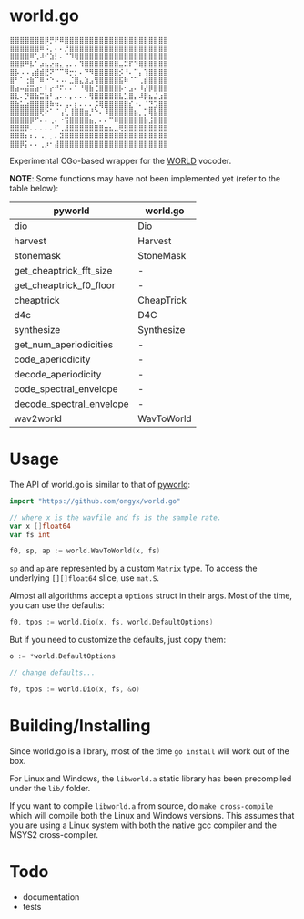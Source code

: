 # world.go

```
⣿⣿⣿⣿⣿⣿⣿⡿⡛⠟⠿⣿⣿⣿⣿⣿⣿⣿⣿⣿⣿⣿⣿⣿⣿⣿⣿⣿⣿⣿⣿⣿
⣿⣿⣿⣿⣿⣿⠿⠨⡀⠄⠄⡘⣿⣿⣿⣿⣿⣿⣿⣿⣿⣿⣿⣿⣿⣿⣿⣿⣿⣿⣿⣿
⣿⣿⣿⣿⠿⢁⠼⠊⣱⡃⠄⠈⠹⢿⣿⣿⣿⣿⣿⣿⣿⣿⣿⣿⣿⣿⣿⣿⣿⣿⣿⣿
⣿⣿⡿⠛⡧⠁⡴⣦⣔⣶⣄⢠⠄⠄⠹⣿⣿⣿⣿⣿⣿⣿⣤⠭⠏⠙⢿⣿⣿⣿⣿⣿
⣿⡧⠠⠠⢠⣾⣾⣟⠝⠉⠉⠻⡒⡂⠄⠙⠻⣿⣿⣿⣿⣿⡪⠘⠄⠉⡄⢹⣿⣿⣿⣿
⣿⠃⠁⢐⣷⠉⠿⠐⠑⠠⠠⠄⣈⣿⣄⣱⣠⢻⣿⣿⣿⣿⣯⠷⠈⠉⢀⣾⣿⣿⣿⣿
⣿⣴⠤⣬⣭⣴⠂⠇⡔⠚⠍⠄⠄⠁⠘⢿⣷⢈⣿⣿⣿⣿⡧⠂⣠⠄⠸⡜⡿⣿⣿⣿
⣿⣇⠄⡙⣿⣷⣭⣷⠃⣠⠄⠄⡄⠄⠄⠄⢻⣿⣿⣿⣿⣿⣧⣁⣿⡄⠼⡿⣦⣬⣰⣿
⣿⣷⣥⣴⣿⣿⣿⣿⠷⠲⠄⢠⠄⡆⠄⠄⠄⡨⢿⣿⣿⣿⣿⣿⣎⠐⠄⠈⣙⣩⣿⣿
⣿⣿⣿⣿⣿⣿⢟⠕⠁⠈⢠⢃⢸⣿⣿⣶⡘⠑⠄⠸⣿⣿⣿⣿⣿⣦⡀⡉⢿⣧⣿⣿
⣿⣿⣿⣿⡿⠋⠄⠄⢀⠄⠐⢩⣿⣿⣿⣿⣦⡀⠄⠄⠉⠿⣿⣿⣿⣿⣿⣷⣨⣿⣿⣿
⣿⣿⣿⡟⠄⠄⠄⠄⠄⠋⢀⣼⣿⣿⣿⣿⣿⣿⣿⣶⣦⣀⢟⣻⣿⣿⣿⣿⣿⣿⣿⣿
⣿⣿⣿⡆⠆⠄⠠⡀⡀⠄⣽⣿⣿⣿⣿⣿⣿⣿⣿⣿⣿⣿⣿⣿⣿⣿⣿⣿⣿⣿⣿⣿
⣿⣿⡿⡅⠄⠄⢀⡰⠂⣼⣿⣿⣿⣿⣿⣿⣿⣿⣿⣿⣿⣿⣿⣿⣿⣿⣿⣿⣿⣿⣿⣿
```

Experimental CGo-based wrapper for the [WORLD] vocoder.

**NOTE**: Some functions may have not been implemented yet (refer to the table below):

| pyworld                  | world.go   |
|--------------------------|------------|
| dio                      | Dio        |
| harvest                  | Harvest    |
| stonemask                | StoneMask  |
| get_cheaptrick_fft_size  | -          |
| get_cheaptrick_f0_floor  | -          |
| cheaptrick               | CheapTrick |
| d4c                      | D4C        |
| synthesize               | Synthesize |
| get_num_aperiodicities   | -          |
| code_aperiodicity        | -          |
| decode_aperiodicity      | -          |
| code_spectral_envelope   | -          |
| decode_spectral_envelope | -          |
| wav2world                | WavToWorld |

# Usage

The API of world.go is similar to that of [pyworld]:

```go
import "https://github.com/ongyx/world.go"

// where x is the wavfile and fs is the sample rate.
var x []float64
var fs int

f0, sp, ap := world.WavToWorld(x, fs)
```

`sp` and `ap` are represented by a custom `Matrix` type.
To access the underlying `[][]float64` slice, use `mat.S`.

Almost all algorithms accept a `Options` struct in their args.
Most of the time, you can use the defaults:

```go
f0, tpos := world.Dio(x, fs, world.DefaultOptions)
```

But if you need to customize the defaults, just copy them:

```go
o := *world.DefaultOptions

// change defaults...

f0, tpos := world.Dio(x, fs, &o)
```

# Building/Installing

Since world.go is a library, most of the time `go install` will work out of the box.

For Linux and Windows, the `libworld.a` static library has been precompiled under the `lib/` folder.

If you want to compile `libworld.a` from source, do `make cross-compile` which will compile both the Linux and Windows versions.
This assumes that you are using a Linux system with both the native gcc compiler and the MSYS2 cross-compiler.

# Todo

- documentation
- tests

[WORLD]: https://github.com/mmorise/World
[pyworld]: https://github.com/JeremyCCHsu/Python-Wrapper-for-World-Vocoder
